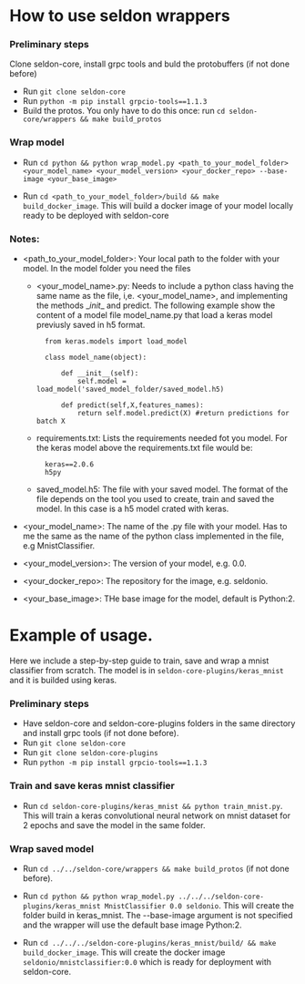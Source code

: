 # How to use seldon wrappers 

### Preliminary steps 

Clone seldon-core, install grpc tools and buld the protobuffers (if not done before) 

* Run ```git clone seldon-core```
* Run ```python -m pip install grpcio-tools==1.1.3```
* Build the protos. You only have to do this once: run ```cd seldon-core/wrappers && make build_protos```

### Wrap model

* Run ```cd python && python wrap_model.py <path_to_your_model_folder> <your_model_name> <your_model_version> <your_docker_repo> --base-image <your_base_image>```

* Run ```cd <path_to_your_model_folder>/build && make build_docker_image```. This will  build a docker image of your model locally ready to be deployed with seldon-core

    
### Notes:


*   \<path_to_your_model_folder>: Your local path to the folder with your model. In the model  folder you need the files

	* \<your_model_name>.py: Needs to include a python class having the same name as the file, i,e. \<your_model_name>, and implementing the  methods \__init__  and predict.
	The following example show the content of a model file model_name.py that load a keras model previusly saved in h5 format.
	
	    	from keras.models import load_model
	
	    	class model_name(object):

	        	def __init__(self):
                    self.model = load_model('saved_model_folder/saved_model.h5) 

		        def predict(self,X,features_names):
		            return self.model.predict(X) #return predictions for batch X

	* requirements.txt: Lists the requirements needed fot you model. For the keras model above the requirements.txt file would be:
	
		    keras==2.0.6 
		    h5py
 	    	
	* saved_model.h5: The file with your saved model. The format of the file depends on the tool you used to create, train and saved the model. In this case is a h5 model crated with keras.
	
* \<your_model_name>: The name of the .py file with your model. Has to me the same as the name of the python class implemented in the file, e.g MnistClassifier.

* \<your_model_version>: The version of your model, e.g.  0.0.

* \<your_docker_repo>: The repository for the image, e.g. seldonio.

* \<your_base_image>: THe base image for the model, default is Python:2.


# Example of usage.

Here we include a step-by-step guide to train, save and wrap a mnist classifier from scratch. The model is in ```seldon-core-plugins/keras_mnist``` and it is builded using keras.

### Preliminary steps

* Have seldon-core and seldon-core-plugins folders in the same directory and install grpc tools (if not done before).
* Run ```git clone seldon-core```
* Run ```git clone seldon-core-plugins```
* Run ```python -m pip install grpcio-tools==1.1.3```

### Train and save keras mnist classifier

* Run ```cd seldon-core-plugins/keras_mnist && python train_mnist.py```. This will train a keras convolutional neural network on mnist dataset for 2 epochs and save the model in the same folder.

### Wrap saved model

* Run ```cd ../../seldon-core/wrappers && make build_protos``` (if not done before).

* Run ```cd python && python wrap_model.py ../../../seldon-core-plugins/keras_mnist MnistClassifier 0.0 seldonio```. This will create the folder build in keras_mnist. The --base-image argument is not specified and the wrapper will use the default base image Python:2.

* Run ```cd ../../../seldon-core-plugins/keras_mnist/build/ && make build_docker_image```. This will create the docker image ```seldonio/mnistclassifier:0.0``` which is ready for deployment with seldon-core.
